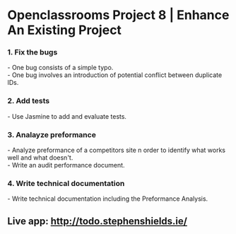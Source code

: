 # Openclassrooms Project 8 | Enhance An Existing Project
  <h3> 1. Fix the bugs</h3>
  - One bug consists of a simple typo.<br>
  - One bug involves an introduction of potential conflict between duplicate IDs.
  <h3> 2. Add tests</h3>
  - Use Jasmine to add and evaluate tests.
  <h3> 3. Analayze preformance</h3>
  - Analyze preformance of a competitors site n order to identify what works well and what doesn't.<br>
  - Write an audit performance document.
  <h3> 4. Write technical documentation</h3>
  - Write technical documentation including the Preformance Analysis.

## Live app: http://todo.stephenshields.ie/
